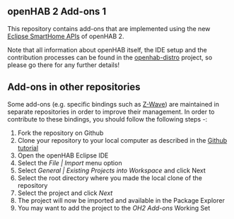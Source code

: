 ## openHAB 2 Add-ons 1

This repository contains add-ons that are implemented using the new [Eclipse SmartHome APIs](https://www.eclipse.org/smarthome/documentation/development/bindings/how-to.html) of openHAB 2.

Note that all information about openHAB itself, the IDE setup and the contribution processes can be found in the [openhab-distro](https://github.com/openhab/openhab-distro) project, so please go there for any further details!

## Add-ons in other repositories
Some add-ons (e.g. specific bindings such as [Z-Wave](https://github.com/openhab/org.openhab.binding.zwave)) are maintained in separate repositories in order to improve their management. In order to contribute to these bindings, you should follow the following steps -:

1. Fork the repository on Github
2. Clone your repository to your local computer as described in the [Github tutorial](https://help.github.com/articles/cloning-a-repository/)
3. Open the openHAB Eclipse IDE
4. Select the *File | Import* menu option
5. Select *General | Existing Projects into Workspace* and click Next
6. Select the root directory where you made the local clone of the repository
7. Select the project and click *Next*
8. The project will now be imported and available in the Package Explorer
9. You may want to add the project to the *OH2 Add-ons* Working Set
